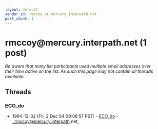```yaml
---
layout: default
sender_id: rmccoy_at_mercury_interpath_net
post_count: 1
---
```


# rmccoy<span>@</span>mercury.interpath.net (1 post)

_Be aware that many list participants used multiple email addresses over their time active on the list. As such this page may not contain all threads available._

## Threads

### ECO_do
+ 1994-12-02 (Fri, 2 Dec 94 09:06:57 PST) - [ECO_do](/archive/1994/12/e2c3da1325dc32c9443b9dd508ab0b8fef05c1eac7bc63b2484a6a79667c965a) - _rmccoy@mercury.interpath.net_


